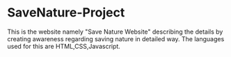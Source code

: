 # SaveNature-Project
This is the website namely "Save Nature Website" describing the details by creating awareness regarding saving nature in detailed way.
The languages used for this are HTML,CSS,Javascript.
